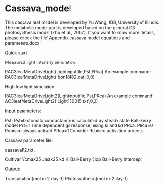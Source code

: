 # Cassava_model

This cassava leaf model is developed by Yu Wang, IGB, University of Illinois. The metabolic model part is developed based on the general C3 photosynthesis model (Zhu et al., 2007). If you want to know more details, please check the file’ Appendix cassava model equations and parameters.docx’

Quick start

Measured light intensity simulation:

RAC3leafMetaDriveLight(Lightinputfile,Pst,PRca)
An example command: RAC3leafMetaDriveLight('bon18182.dat',0,0)

High low light simulation:

RAC3leafMetaDriveLight2(Lightinputfile,Pst,PRca)
An example command: AC3leafMetaDriveLight2('Light150015.txt',0,0)

Input parameters:

Pst:
Pst=0 stomata conductance is calculated by steady state Ball-Berry model
Pst=1 Time dependent gs response, using ki and kd
PRca: 
PRca=0 Rubisco always actived
PRca=1 Consider Rubisco activation process

Cassava parameter file: 

cassavaP2.txt.

Cultivar	Vcmax25	Jmax25	kd	Ki	Ball-Berry Slop	Ball-Berry Intercept

Output: 

Transpiration(mol m-2 day-1)	 Photosynthesis(mol m-2 day-1)

